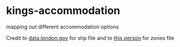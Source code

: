 # kings-accommodation
mapping out different accommodation options

Credit to [data.london.gov](https://data.london.gov.uk/dataset/statistical-gis-boundary-files-london) for shp file
and to [this person](https://www.google.com/maps/d/viewer?dg=feature&msa=0&mid=1eIjWEQyO-PchgJUttxBBkYqvPxE&ll=51.50851185103846%2C-0.11844903662107997&z=13) for zones file

